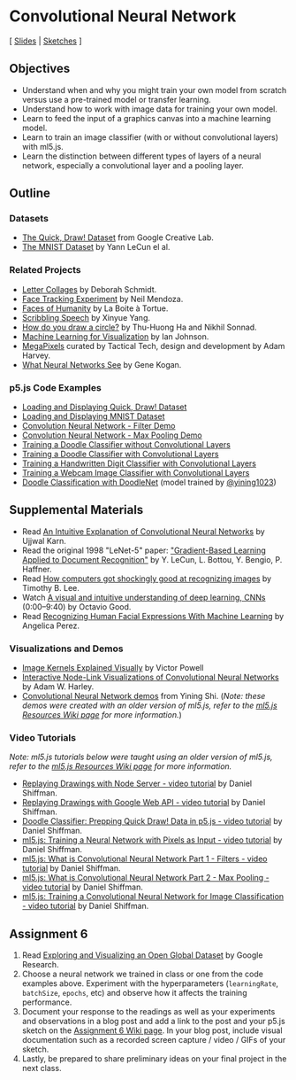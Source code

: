 # Convolutional Neural Network

[ [Slides](https://docs.google.com/presentation/d/13OJn63i2PpE8Q_F8oQb0ynNNVRHMBdGeWjINQ2oQCfA/) \| [Sketches](https://editor.p5js.org/jackbdu/collections/kjuPKBzeH) ]

## Objectives

-   Understand when and why you might train your own model from scratch versus use a pre-trained model or transfer learning.
-   Understand how to work with image data for training your own model.
-   Learn to feed the input of a graphics canvas into a machine learning model.
-   Learn to train an image classifier (with or without convolutional layers) with ml5.js.
-   Learn the distinction between different types of layers of a neural network, especially a convolutional layer and a pooling layer.

## Outline

### Datasets

-   [The Quick, Draw! Dataset](https://github.com/googlecreativelab/quickdraw-dataset) from Google Creative Lab.
-   [The MNIST Dataset](https://yann.lecun.com/exdb/mnist/) by Yann LeCun el al.

### Related Projects

-   [Letter Collages](http://frauzufall.de/en/2017/google-quick-draw/) by Deborah Schmidt.
-   [Face Tracking Experiment](https://www.instagram.com/p/BUU8TuQD6_v/) by Neil Mendoza.
-   [Faces of Humanity](http://project.laboiteatortue.com/facesofhumanity/) by La Boite à Tortue.
-   [Scribbling Speech](http://xinyue.de/scribbling-speech.html) by Xinyue Yang.
-   [How do you draw a circle?](https://qz.com/994486/the-way-you-draw-circles-says-a-lot-about-you/) by Thu-Huong Ha and Nikhil Sonnad.
-   [Machine Learning for Visualization](https://medium.com/@enjalot/machine-learning-for-visualization-927a9dff1cab) by Ian Johnson.
-   [MegaPixels](https://ahprojects.com/megapixels-glassroom/) curated by Tactical Tech, design and development by Adam Harvey.
-   [What Neural Networks See](https://experiments.withgoogle.com/what-neural-nets-see) by Gene Kogan.

### p5.js Code Examples

-   [Loading and Displaying Quick, Draw! Dataset](https://editor.p5js.org/jackbdu/sketches/UC_KqRr121)
-   [Loading and Displaying MNIST Dataset](https://editor.p5js.org/jackbdu/sketches/E1Bb3KmLl)
-   [Convolution Neural Network - Filter Demo](https://editor.p5js.org/codingtrain/sketches/BN1lE-gyl)
-   [Convolution Neural Network - Max Pooling Demo](https://editor.p5js.org/codingtrain/sketches/GMRfsK7Wn)
-   [Training a Doodle Classifier without Convolutional Layers](https://editor.p5js.org/jackbdu/sketches/45pxCfFKh)
-   [Training a Doodle Classifier with Convolutional Layers](https://editor.p5js.org/jackbdu/sketches/Id2cg4UQL)
-   [Training a Handwritten Digit Classifier with Convolutional Layers](https://editor.p5js.org/jackbdu/sketches/ab7lfmRyH)
-   [Training a Webcam Image Classifier with Convolutional Layers](https://editor.p5js.org/jackbdu/sketches/7Y6VDvUO6)
-   [Doodle Classification with DoodleNet](https://editor.p5js.org/jackbdu/sketches/ts3fuRZGW) (model trained by [@yining1023](https://github.com/yining1023))

## Supplemental Materials

-   Read [An Intuitive Explanation of Convolutional Neural Networks](https://ujjwalkarn.me/2016/08/11/intuitive-explanation-convnets/) by Ujjwal Karn.
-   Read the original 1998 "LeNet-5" paper: ["Gradient-Based Learning Applied to Document Recognition"](http://yann.lecun.com/exdb/publis/pdf/lecun-01a.pdf) by Y. LeCun, L. Bottou, Y. Bengio, P. Haffner.
-   Read [How computers got shockingly good at recognizing images](https://arstechnica.com/science/2018/12/how-computers-got-shockingly-good-at-recognizing-images/) by Timothy B. Lee.
-   Watch [A visual and intuitive understanding of deep learning, CNNs](https://www.youtube.com/watch?v=Oqm9vsf_hvU) (0:00–9:40) by Octavio Good.
-   Read [Recognizing Human Facial Expressions With Machine Learning](https://thoughtworksarts.io/blog/recognizing-facial-expressions-machine-learning/) by Angelica Perez.

### Visualizations and Demos

-   [Image Kernels Explained Visually](http://setosa.io/ev/image-kernels/) by Victor Powell
-   [Interactive Node-Link Visualizations of Convolutional Neural Networks](https://adamharley.com/nn_vis/) by Adam W. Harley.
-   [Convolutional Neural Network demos](https://github.com/yining1023/machine-learning-for-the-web/tree/main/cnn) from Yining Shi. (_Note: these demos were created with an older version of ml5.js, refer to the [ml5.js Resources Wiki page](https://github.com/jackbdu/Intro-ML-Arts-IMA-Summer24/wiki/ml5.js-Resources) for more information._)

### Video Tutorials

_Note: ml5.js tutorials below were taught using an older version of ml5.js, refer to the [ml5.js Resources Wiki page](https://github.com/jackbdu/Intro-ML-Arts-IMA-Summer24/wiki/ml5.js-Resources) for more information._

-   [Replaying Drawings with Node Server - video tutorial](https://www.youtube.com/watch?v=yLuk0twx8Hc) by Daniel Shiffman.
-   [Replaying Drawings with Google Web API - video tutorial](https://www.youtube.com/watch?v=EcRK6oFddPQ) by Daniel Shiffman.
-   [Doodle Classifier: Prepping Quick Draw! Data in p5.js - video tutorial](https://www.youtube.com/watch?v=wMe6qcpD8jI) by Daniel Shiffman.
-   [ml5.js: Training a Neural Network with Pixels as Input - video tutorial](https://www.youtube.com/watch?v=UaKab6h9Z0I) by Daniel Shiffman.
-   [ml5.js: What is Convolutional Neural Network Part 1 - Filters - video tutorial](https://youtu.be/qPKsVAI_W6M) by Daniel Shiffman.
-   [ml5.js: What is Convolutional Neural Network Part 2 - Max Pooling - video tutorial](https://youtu.be/pRWq_mtuppU) by Daniel Shiffman.
-   [ml5.js: Training a Convolutional Neural Network for Image Classification - video tutorial](https://www.youtube.com/watch?v=hWurN0XhzLY) by Daniel Shiffman.

## Assignment 6

1.  Read [Exploring and Visualizing an Open Global Dataset](https://research.googleblog.com/2017/08/exploring-and-visualizing-open-global.html) by Google Research.
2.  Choose a neural network we trained in class or one from the code examples above. Experiment with the hyperparameters (`learningRate`, `batchSize`, `epochs`, etc) and observe how it affects the training performance.
3.  Document your response to the readings as well as your experiments and observations in a blog post and add a link to the post and your p5.js sketch on the [Assignment 6 Wiki page](https://github.com/jackbdu/Intro-ML-Arts-IMA-Summer24/wiki/Assignment-6). In your blog post, include visual documentation such as a recorded screen capture / video / GIFs of your sketch.
4.  Lastly, be prepared to share preliminary ideas on your final project in the next class.
